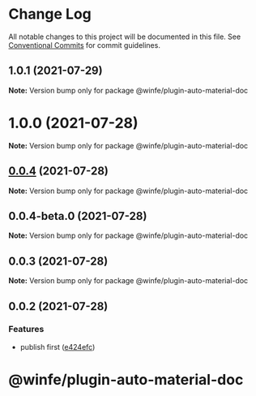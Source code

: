 # Change Log

All notable changes to this project will be documented in this file.
See [Conventional Commits](https://conventionalcommits.org) for commit guidelines.

## 1.0.1 (2021-07-29)

**Note:** Version bump only for package @winfe/plugin-auto-material-doc





# 1.0.0 (2021-07-28)

**Note:** Version bump only for package @winfe/plugin-auto-material-doc





## [0.0.4](https://github.com/cool-fe/winex-cli/compare/@winfe/plugin-auto-material-doc@0.0.4-beta.0...@winfe/plugin-auto-material-doc@0.0.4) (2021-07-28)

**Note:** Version bump only for package @winfe/plugin-auto-material-doc





## 0.0.4-beta.0 (2021-07-28)

**Note:** Version bump only for package @winfe/plugin-auto-material-doc





## 0.0.3 (2021-07-28)

**Note:** Version bump only for package @winfe/plugin-auto-material-doc





## 0.0.2 (2021-07-28)


### Features

* publish first ([e424efc](https://github.com/cool-fe/winex-cli/commit/e424efcc463b73df47f0279e06c91c0ca3614ab4))





# @winfe/plugin-auto-material-doc
